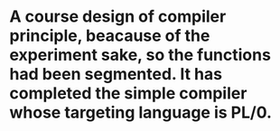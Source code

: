 # A course design of compiler principle, beacause of the experiment sake, so the functions had been segmented. It has completed the simple compiler whose targeting language is PL/0.
